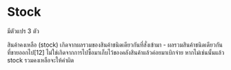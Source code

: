 # Stock
มีตัวแปร 3 ตัว

สินค้าคงเหลือ (stock) เกิดจากผลรวมของสินค้าชนิดเดียวกันที่สั่งเข้ามา - ผลรวมสินค้าชนิดเดียวกันที่ขายออกไป[12] ไม่ใช่เกิดจากการไปซื้อมาเก็บไว้ของคลังสินค้าแล้วค่อยมาเบิกจ่าย หากไม่เช่นนั้นแล้ว stock รวมคงเหลือจะให้ค่าผิด
